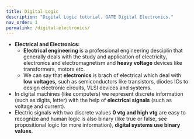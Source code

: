 ```yaml
---
title: Digital Logic
description: "Digital Logic tutorial. GATE Digital Electronics."
nav_order: 1
permalink: /digital-electronics/
---
```


- **Electrical and Electronics:**
    - **Electrical engineering** is a professional engineering desciplin that generally deals with the study and application of electricity, electronics and electromagnetism and **heavy voltage** devices like transformers, motors etc.
    - We can say that **electronics** is brach of electrical which deal with **low voltages,** such as semiconductors like transistors, diodes ICs to design electronic circuits, VLSI devices and systems.
- In digital machines (like computers) we represent discrete information (such as digits, letter) with the help of **electrical signals** (such as voltage and current).
- Electric signals with two discrete values **0 vtg and high vtg** are easy to recognize and human logic is also binary (like true or false, see propositional logic for more information), **digital systems use binary values.**
